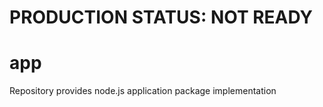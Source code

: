 # PRODUCTION STATUS: NOT READY

# app

Repository provides node.js application package implementation

